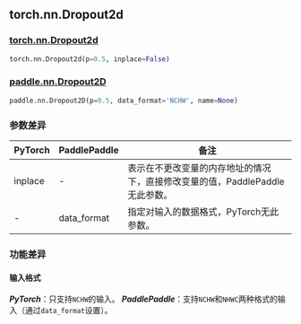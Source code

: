 ## torch.nn.Dropout2d
### [torch.nn.Dropout2d](https://pytorch.org/docs/stable/generated/torch.nn.Dropout2d.html?highlight=dropout2d#torch.nn.Dropout2d)
```python
torch.nn.Dropout2d(p=0.5, inplace=False)
```
### [paddle.nn.Dropout2D](https://www.paddlepaddle.org.cn/documentation/docs/zh/api/paddle/nn/Dropout2D_cn.html#dropout2d)
```python
paddle.nn.Dropout2D(p=0.5, data_format='NCHW', name=None)
```

### 参数差异
| PyTorch       | PaddlePaddle | 备注                                                   |
| ------------- | ------------ | ------------------------------------------------------ |
| inplace          | -        | 表示在不更改变量的内存地址的情况下，直接修改变量的值，PaddlePaddle无此参数。  |
| -           | data_format            | 指定对输入的数据格式，PyTorch无此参数。 |

### 功能差异

#### 输入格式
***PyTorch***：只支持`NCHW`的输入。
***PaddlePaddle***：支持`NCHW`和`NHWC`两种格式的输入（通过`data_format`设置）。
